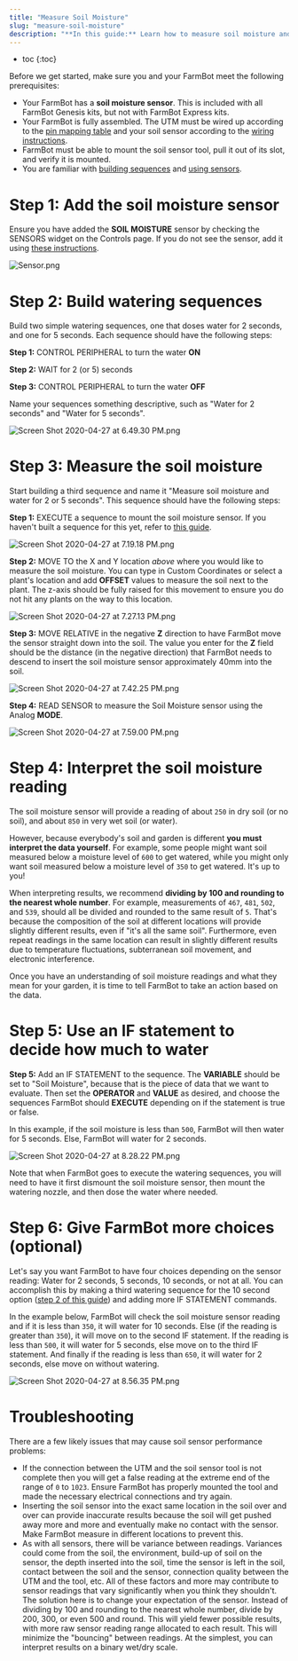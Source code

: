 ```yaml
---
title: "Measure Soil Moisture"
slug: "measure-soil-moisture"
description: "**In this guide:** Learn how to measure soil moisture and then use that data to dose more or less water"
---
```


* toc
{:toc}

Before we get started, make sure you and your FarmBot meet the following prerequisites:

* Your FarmBot has a **soil moisture sensor**. This is included with all FarmBot Genesis kits, but not with FarmBot Express kits.
* Your FarmBot is fully assembled. The UTM must be wired up according to the [pin mapping table](https://genesis.farm.bot/docs/utm#pin-mapping) and your soil sensor according to the [wiring instructions](https://genesis.farm.bot/docs/soil-sensor#step-3-install-the-electronic-screws).
* FarmBot must be able to mount the soil sensor tool, pull it out of its slot, and verify it is mounted.
* You are familiar with [building sequences](../../The-FarmBot-Web-App/sequences.md) and [using sensors](../../The-FarmBot-Web-App/sensors.md).

# Step 1: Add the soil moisture sensor

Ensure you have added the **SOIL MOISTURE** sensor by checking the SENSORS widget on the Controls page. If you do not see the sensor, add it using [these instructions](../../The-FarmBot-Web-App/sensors.md#creating-sensors).

![Sensor.png](_images/Sensor.png)

# Step 2: Build watering sequences

Build two simple watering sequences, one that doses water for 2 seconds, and one for 5 seconds. Each sequence should have the following steps:

**Step 1:** <span class="fb-step fb-write-pin">CONTROL PERIPHERAL</span> to turn the water **ON**

**Step 2:** <span class="fb-step fb-wait">WAIT</span> for 2 (or 5) seconds

**Step 3:** <span class="fb-step fb-write-pin">CONTROL PERIPHERAL</span> to turn the water **OFF**

Name your sequences something descriptive, such as "Water for 2 seconds" and "Water for 5 seconds".

![Screen Shot 2020-04-27 at 6.49.30 PM.png](_images/Screen_Shot_2020-04-27_at_6.49.30_PM.png)

# Step 3: Measure the soil moisture

Start building a third sequence and name it "Measure soil moisture and water for 2 or 5 seconds". This sequence should have the following steps:

**Step 1:** <span class="fb-step fb-execute">EXECUTE</span> a sequence to mount the soil moisture sensor. If you haven't built a sequence for this yet, refer to [this guide](../how-to-guides/mount-and-dismount-tools.md).

![Screen Shot 2020-04-27 at 7.19.18 PM.png](_images/Screen_Shot_2020-04-27_at_7.19.18_PM.png)

**Step 2:** <span class="fb-step fb-move-absolute">MOVE TO</span> the X and Y location *above* where you would like to measure the soil moisture. You can type in Custom Coordinates or select a plant's location and add **OFFSET** values to measure the soil next to the plant. The z-axis should be fully raised for this movement to ensure you do not hit any plants on the way to this location.

![Screen Shot 2020-04-27 at 7.27.13 PM.png](_images/Screen_Shot_2020-04-27_at_7.27.13_PM.png)

**Step 3:** <span class="fb-step fb-move-relative">MOVE RELATIVE</span> in the negative **Z** direction to have FarmBot move the sensor straight down into the soil. The value you enter for the **Z** field should be the distance (in the negative direction) that FarmBot needs to descend to insert the soil moisture sensor approximately 40mm into the soil.

![Screen Shot 2020-04-27 at 7.42.25 PM.png](_images/Screen_Shot_2020-04-27_at_7.42.25_PM.png)

**Step 4:** <span class="fb-step fb-read-pin">READ SENSOR</span> to measure the Soil Moisture sensor using the Analog **MODE**.

![Screen Shot 2020-04-27 at 7.59.00 PM.png](_images/Screen_Shot_2020-04-27_at_7.59.00_PM.png)

# Step 4: Interpret the soil moisture reading

The soil moisture sensor will provide a reading of about `250` in dry soil (or no soil), and about `850` in very wet soil (or water).

However, because everybody's soil and garden is different **you must interpret the data yourself**. For example, some people might want soil measured below a moisture level of `600` to get watered, while you might only want soil measured below a moisture level of `350` to get watered. It's up to you!

When interpreting results, we recommend **dividing by 100 and rounding to the nearest whole number**. For example, measurements of `467`, `481`, `502`, and `539`, should all be divided and rounded to the same result of `5`. That's because the composition of the soil at different locations will provide slightly different results, even if "it's all the same soil". Furthermore, even repeat readings in the same location can result in slightly different results due to temperature fluctuations, subterranean soil movement, and electronic interference.

Once you have an understanding of soil moisture readings and what they mean for your garden, it is time to tell FarmBot to take an action based on the data.

# Step 5: Use an IF statement to decide how much to water

**Step 5:** Add an <span class="fb-step fb-if-statement">IF STATEMENT</span> to the sequence. The **VARIABLE** should be set to "Soil Moisture", because that is the piece of data that we want to evaluate. Then set the **OPERATOR** and **VALUE** as desired, and choose the sequences FarmBot should **EXECUTE** depending on if the statement is true or false.

In this example, if the soil moisture is less than `500`, FarmBot will then water for 5 seconds. Else, FarmBot will water for 2 seconds.

![Screen Shot 2020-04-27 at 8.28.22 PM.png](_images/Screen_Shot_2020-04-27_at_8.28.22_PM.png)

Note that when FarmBot goes to execute the watering sequences, you will need to have it first dismount the soil moisture sensor, then mount the watering nozzle, and then dose the water where needed.

# Step 6: Give FarmBot more choices (optional)

Let's say you want FarmBot to have four choices depending on the sensor reading: Water for 2 seconds, 5 seconds, 10 seconds, or not at all. You can accomplish this by making a third watering sequence for the 10 second option ([step 2 of this guide](#step-2-build-watering-sequences)) and adding more <span class="fb-step fb-if-statement">IF STATEMENT</span> commands.

In the example below, FarmBot will check the soil moisture sensor reading and if it is less than `350`, it will water for 10 seconds. Else (if the reading is greater than `350`), it will move on to the second IF statement. If the reading is less than `500`, it will water for 5 seconds, else move on to the third IF statement. And finally if the reading is less than `650`, it will water for 2 seconds, else move on without watering.

![Screen Shot 2020-04-27 at 8.56.35 PM.png](_images/Screen_Shot_2020-04-27_at_8.56.35_PM.png)

# Troubleshooting

There are a few likely issues that may cause soil sensor performance problems:

* If the connection between the UTM and the soil sensor tool is not complete then you will get a false reading at the extreme end of the range of `0` to `1023`. Ensure FarmBot has properly mounted the tool and made the necessary electrical connections and try again.
* Inserting the soil sensor into the exact same location in the soil over and over can provide inaccurate results because the soil will get pushed away more and more and eventually make no contact with the sensor. Make FarmBot measure in different locations to prevent this.
* As with all sensors, there will be variance between readings. Variances could come from the soil, the environment, build-up of soil on the sensor, the depth inserted into the soil, time the sensor is left in the soil, contact between the soil and the sensor, connection quality between the UTM and the tool, etc. All of these factors and more may contribute to sensor readings that vary significantly when you think they shouldn't. The solution here is to change your expectation of the sensor. Instead of dividing by 100 and rounding to the nearest whole number, divide by 200, 300, or even 500 and round. This will yield fewer possible results, with more raw sensor reading range allocated to each result. This will minimize the "bouncing" between readings. At the simplest, you can interpret results on a binary wet/dry scale.
